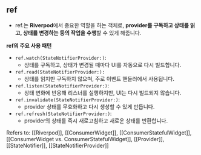 ## ref ##
- ref.는 **Riverpod**에서 중요한 역할을 하는 객체로, **provider를 구독하고 상태를 읽고, 상태를 변경하는 등의 작업을 수행**할 수 있게 해줍니다.

**ref의 주요 사용 패턴**

- `ref.watch(StateNotifierProvider:)`: 
	- 상태를 구독하고, 상태가 변경될 때마다 UI를 자동으로 다시 빌드합니다.
- `ref.read(StateNotifierProvider:):` 
	- 상태를 읽지만 구독하지 않으며, 주로 이벤트 핸들러에서 사용됩니다.
- `ref.listen(StateNotifierProvider:)`: 
	- 상태 변화에 반응해 리스너를 실행하지만, UI는 다시 빌드되지 않습니다.
- `ref.invalidate(StateNotifierProvider:)`: 
	- provider 상태를 무효화하고 다시 생성할 수 있게 만듭니다.
- `ref.refresh(StateNotifierProvider:)`: 
	- provider의 상태를 즉시 새로고침하고 새로운 상태를 반환합니다.


Refers to: [[Riverpod]], [[ConsumerWidget]], [[ConsumerStatefulWidget]], [[ConsumerWidget vs. ConsumerStatefulWidget]], [[Provider]], [[StateNotifier]], [[StateNotifierProvider]]
